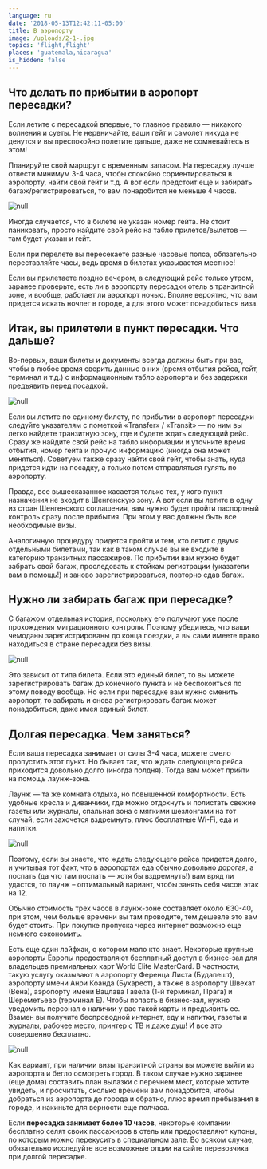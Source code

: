 ```yaml
---
language: ru
date: '2018-05-13T12:42:11-05:00'
title: В аэропорту
image: /uploads/2-1-.jpg
topics: 'flight,flight'
places: 'guatemala,nicaragua'
is_hidden: false
---
```

## **Что делать по прибытии в аэропорт пересадки?**

Если летите с пересадкой впервые, то главное правило — никакого волнения и суеты. Не нервничайте, ваши гейт и самолет никуда не денутся и вы преспокойно полетите дальше, даже не сомневайтесь в этом!

Планируйте свой маршрут с временным запасом. На пересадку лучше отвести минимум 3-4 часа, чтобы спокойно сориентироваться в аэропорту, найти свой гейт и т.д. А вот если предстоит еще и забирать багаж/регистрироваться, то вам понадобится не меньше 4 часов.

![null](/uploads/2-1-.jpg)

Иногда случается, что в билете не указан номер гейта. Не стоит паниковать, просто найдите свой рейс на табло прилетов/вылетов — там будет указан и гейт.

Если при перелете вы пересекаете разные часовые пояса, обязательно переставляйте часы, ведь время в билетах указывается местное!

Если вы прилетаете поздно вечером, а следующий рейс только утром, заранее проверьте, есть ли в аэропорту пересадки отель в транзитной зоне, и вообще, работает ли аэропорт ночью. Вполне вероятно, что вам придется искать ночлег в городе, а для этого может понадобиться виза.

##

## Итак, вы прилетели в пункт пересадки. Что дальше?

Во-первых, ваши билеты и документы всегда должны быть при вас, чтобы в любое время сверить данные в них (время отбытия рейса, гейт, терминал и т.д.) с информационным табло аэропорта и без задержки предъявить перед посадкой.

![null](/uploads/traslado-particular-de-ida-e-volta-ao-aeroporto-do-aeroporto-in-los-angeles-178730.jpg)

Если вы летите по единому билету, по прибытии в аэропорт пересадки следуйте указателям с пометкой «Transfer» / «Transit» — по ним вы легко найдете транзитную зону, где и будете ждать следующий рейс. Сразу же найдите свой рейс на табло информации и уточните время отбытия, номер гейта и прочую информацию (иногда она может меняться). Советуем также сразу найти свой гейт, чтобы знать, куда придется идти на посадку, а только потом отправляться гулять по аэропорту.

Правда, все вышесказанное касается только тех, у кого пункт назначения не входит в Шенгенскую зону. А вот если вы летите в одну из стран Шенгенского соглашения, вам нужно будет пройти паспортный контроль сразу после прибытия. При этом у вас должны быть все необходимые визы.

Аналогичную процедуру придется пройти и тем, кто летит с двумя отдельными билетами, так как в таком случае вы не входите в категорию транзитных пассажиров. По прибытии вам нужно будет забрать свой багаж, проследовать к стойкам регистрации (указатели вам в помощь!) и заново зарегистрироваться, повторно сдав багаж.

## **Нужно ли забирать багаж при пересадке?**

С багажом отдельная история, поскольку его получают уже после прохождения миграционного контроля. Поэтому убедитесь, что ваши чемоданы зарегистрированы до конца поездки, а вы сами имеете право находиться в стране пересадки без визы.

![null](/uploads/siemens-munich-jpg.jpg)

Это зависит от типа билета. Если это единый билет, то вы можете зарегистрировать багаж до конечного пункта и не беспокоиться по этому поводу вообще. Но если при пересадке вам нужно сменить аэропорт, то забирать и снова регистрировать багаж может понадобиться, даже имея единый билет.

## Долгая пересадка. Чем заняться?

Если ваша пересадка занимает от силы 3-4 часа, можете смело пропустить этот пункт. Но бывает так, что ждать следующего рейса приходится довольно долго (иногда полдня). Тогда вам может прийти на помощь лаунж-зона.

Лаунж — та же комната отдыха, но повышенной комфортности. Есть удобные кресла и диванчики, где можно отдохнуть и полистать свежие газеты или журналы, спальная зона с мягкими шезлонгами на тот случай, если захочется вздремнуть, плюс бесплатные Wi-Fi, еда и напитки.

![null](/uploads/finnair-lounge-helsinki-airport1.jpg)

Поэтому, если вы знаете, что ждать следующего рейса придется долго, и учитывая тот факт, что в аэропортах еда обычно довольно дорогая, а поспать (да что там поспать — хотя бы вздремнуть!) вам вряд ли удастся, то лаунж – оптимальный вариант, чтобы занять себя часов этак на 12.

Обычно стоимость трех часов в лаунж-зоне составляет около €30-40, при этом, чем больше времени вы там проводите, тем дешевле это вам будет стоить. При покупке пропуска через интернет возможно еще немного сэкономить.

Есть еще один лайфхак, о котором мало кто знает. Некоторые крупные аэропорты Европы предоставляют бесплатный доступ в бизнес-зал для владельцев премиальных карт World Elite MasterCard. В частности, такую услугу оказывают в аэропорту Ференца Листа (Будапешт), аэропорту имени Анри Коанда (Бухарест), а также в аэропорту Швехат (Вена), аэропорту имени Вацлава Гавела (1-й терминал, Прага) и Шереметьево (терминал Е). Чтобы попасть в бизнес-зал, нужно уведомить персонал о наличии у вас такой карты и предъявить ее. Взамен вы получите беспроводной интернет, еду и напитки, газеты и журналы, рабочее место, принтер с ТВ и даже душ! И все это совершенно бесплатно.

![null](/uploads/300_uroki-grecheskogo-1.jpg)

Как вариант, при наличии визы транзитной страны вы можете выйти из аэропорта и бегло осмотреть город. В таком случае нужно заранее (еще дома) составить план вылазки с перечнем мест, которые хотите увидеть, и просчитать, сколько времени вам понадобится, чтобы добраться из аэропорта до города и обратно, плюс время пребывания в городе, и накиньте для верности еще полчаса.

Если **пересадка занимает более 10 часов**, некоторые компании бесплатно селят своих пассажиров в отель или предоставляют купоны, по которым можно перекусить в специальном зале. Во всяком случае, обязательно исследуйте все возможные опции на сайте перевозчика при долгой пересадке.
